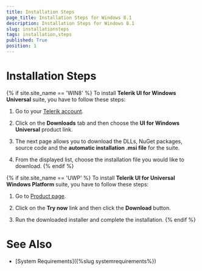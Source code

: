 ```yaml
---
title: Installation Steps
page_title: Installation Steps for Windows 8.1
description: Installation Steps for Windows 8.1
slug: installationsteps
tags: installation,steps
published: True
position: 1
---
```


# Installation Steps

{% if site.site_name == 'WIN8' %}
To install **Telerik UI for Windows Universal** suite, you have to follow these steps:

1. Go to your [Telerik account](http://www.telerik.com/account/).

2. Click on the **Downloads** tab and then choose the **UI for Windows Universal** product link.

3. The next page allows you to download the DLLs, NuGet packages, source code and the **automatic installation .msi file** for the suite.

4. From the displayed list, choose the installation file you would like to download.
{% endif %}

{% if site.site_name == 'UWP' %}
To install **Telerik UI for Universal Windows Platform** suite, you have to follow these steps:        

1. Go to  [Product page](http://www.telerik.com/universal-windows-platform-ui).

2. Click on the **Try now** link and then click the **Download** button.

3. Run the downloaded installer and complete the installation.
{% endif %}

# See Also

 * [System Requirements]({%slug systemrequirements%})
